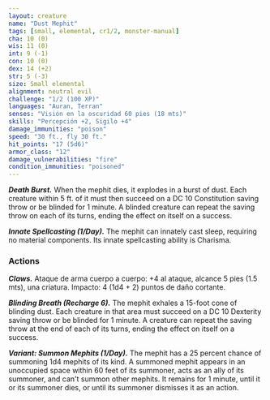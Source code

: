 ```yaml
---
layout: creature
name: "Dust Mephit"
tags: [small, elemental, cr1/2, monster-manual]
cha: 10 (0)
wis: 11 (0)
int: 9 (-1)
con: 10 (0)
dex: 14 (+2)
str: 5 (-3)
size: Small elemental
alignment: neutral evil
challenge: "1/2 (100 XP)"
languages: "Auran, Terran"
senses: "Visión en la oscuridad 60 pies (18 mts)"
skills: "Percepción +2, Sigilo +4"
damage_immunities: "poison"
speed: "30 ft., fly 30 ft."
hit_points: "17 (5d6)"
armor_class: "12"
damage_vulnerabilities: "fire"
condition_immunities: "poisoned"
---
```


***Death Burst.*** When the mephit dies, it explodes in a burst of dust. Each creature within 5 ft. of it must then succeed on a DC 10 Constitution saving throw or be blinded for 1 minute. A blinded creature can repeat the saving throw on each of its turns, ending the effect on itself on a success.

***Innate Spellcasting (1/Day).*** The mephit can innately cast sleep, requiring no material components. Its innate spellcasting ability is Charisma.

### Actions

***Claws.*** Ataque de arma cuerpo a cuerpo: +4 al ataque, alcance 5 pies (1.5 mts), una criatura. Impacto: 4 (1d4 + 2) puntos de daño cortante.

***Blinding Breath (Recharge 6).*** The mephit exhales a 15-foot cone of blinding dust. Each creature in that area must succeed on a DC 10 Dexterity saving throw or be blinded for 1 minute. A creature can repeat the saving throw at the end of each of its turns, ending the effect on itself on a success.

***Variant: Summon Mephits (1/Day).*** The mephit has a 25 percent chance of summoning 1d4 mephits of its kind. A summoned mephit appears in an unoccupied space within 60 feet of its summoner, acts as an ally of its summoner, and can't summon other mephits. It remains for 1 minute, until it or its summoner dies, or until its summoner dismisses it as an action.